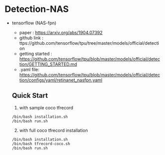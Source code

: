 # Detection-NAS


* tensorflow (NAS-fpn)
  * paper : https://arxiv.org/abs/1904.07392
  * github link : ttps://github.com/tensorflow/tpu/tree/master/models/official/detection
  * getting started : https://github.com/tensorflow/tpu/blob/master/models/official/detection/GETTING_STARTED.md
  * .yaml file: https://github.com/tensorflow/tpu/blob/master/models/official/detection/configs/yaml/retinanet_nasfpn.yaml
  
  Quick Start
  ----------------------------------------
  1. with sample coco tfrecord
    ```
    /bin/bash installation.sh
    /bin/bash run.sh
    ```
    
  2. with full coco tfrecord installation
    ```
    /bin/bash installation.sh
    /bin/bash tfrecord-coco.sh
    /bin/bash run.sh
    ```

